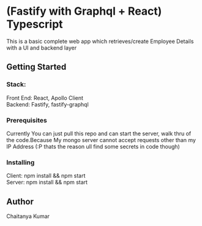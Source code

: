# (Fastify with Graphql + React) Typescript

This is a basic complete web app which retrieves/create Employee Details
with a UI and backend layer

## Getting Started
### Stack:
Front End: 
React, Apollo Client  <br />
Backend:
Fastify, fastify-graphql

### Prerequisites
Currently You can just pull this repo and can start the server,
walk thru of the code.Because My mongo server cannot accept requests 
other than my IP Address (:P thats the reason ull find some secrets in code though)

### Installing
Client:
npm install && npm start  <br />
Server:
npm install && npm start

## Author 
Chaitanya Kumar